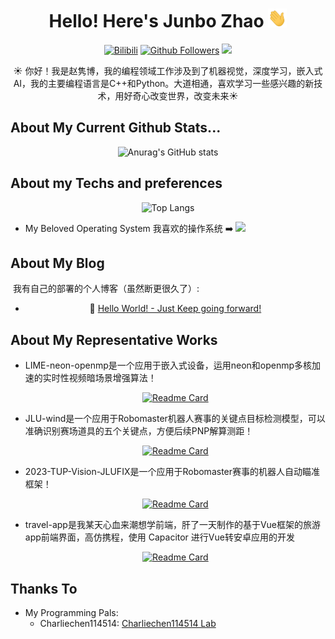 <div align=center>

# Hello! Here's Junbo Zhao <img src="https://github.com/changshanzhao/changshanzhao/blob/main/wave.gif" width="30px" height="30px" />

<p>

[![Bilibili](https://img.shields.io/badge/dynamic/json?url=https%3A%2F%2Fapi.spencerwoo.com%2Fsubstats%2F%3Fsource%3Dbilibili%26queryKey%3D442726201&query=%24.data.totalSubs&logo=bilibili&logoColor=white&label=bilibili&labelColor=FE7398&color=00aeec)](https://space.bilibili.com/442726201)
[![Github Followers](https://img.shields.io/badge/dynamic/json?url=https%3A%2F%2Fapi.spencerwoo.com%2Fsubstats%2F%3Fsource%3Dgithub%26queryKey%3Dchangshanzhao&query=%24.data.totalSubs&label=Github%20Followers&color=faf408)](https://github.com/changshanzhao)
![](https://komarev.com/ghpvc/?username=changshanzhao)   

</p>

</div>

<div align=center>
  
:sunny: 你好！我是赵隽博，我的编程领域工作涉及到了机器视觉，深度学习，嵌入式AI，我的主要编程语言是C++和Python。大道相通，喜欢学习一些感兴趣的新技术，用好奇心改变世界，改变未来:sunny:

</div>

## About My Current Github Stats...

<div align=center>
  
![Anurag's GitHub stats](https://github-readme-stats.vercel.app/api?username=changshanzhao&hide=contribs,prs)

</div>

## About my Techs and preferences

<div align=center>
  
![Top Langs](https://github-readme-stats.vercel.app/api/top-langs/?username=changshanzhao&layout=compact)

</div>

- My Beloved Operating System ​我​喜欢​的​操作系统 :arrow_right: ![](https://img.shields.io/badge/OS-Ubuntu-informational?logo=ubuntu&logoColor=#E95420)

## About My Blog

​	我有自己的部署的个人博客（虽然断更很久了）:

<div align=center>

- :link: ​[Hello World! - Just Keep going forward!](https://zhaojunbo.pages.dev/)

</div>

## About My Representative Works

- LIME-neon-openmp是一个应用于嵌入式设备，运用neon和openmp多核加速的实时性视频暗场景增强算法！
  
  <div align=center>

  [![Readme Card](https://github-readme-stats.vercel.app/api/pin/?username=changshanzhao&repo=LIME-neon-openmp)](https://github.com/changshanzhao/LIME-neon-openmp)

  </div>

- JLU-wind是一个应用于Robomaster机器人赛事的关键点目标检测模型，可以准确识别赛场道具的五个关键点，方便后续PNP解算测距！
  
  <div align=center>

  [![Readme Card](https://github-readme-stats.vercel.app/api/pin/?username=changshanzhao&repo=JLU-wind)](https://github.com/changshanzhao/JLU-wind)

  </div>

- 2023-TUP-Vision-JLUFIX是一个应用于Robomaster赛事的机器人自动瞄准框架！
  
  <div align=center>
  
  [![Readme Card](https://github-readme-stats.vercel.app/api/pin/?username=changshanzhao&repo=2023-TUP-Vision-JLUFIX)](https://github.com/changshanzhao/2023-TUP-Vision-JLUFIX)

  </div>

- travel-app是我某天心血来潮想学前端，肝了一天制作的基于Vue框架的旅游app前端界面，高仿携程，使用 Capacitor 进行Vue转安卓应用的开发
  
  <div align=center>

  [![Readme Card](https://github-readme-stats.vercel.app/api/pin/?username=changshanzhao&repo=JLU-wind)](https://github.com/changshanzhao/JLU-wind)

  </div>

## Thanks To

- My Programming Pals:
  - Charliechen114514: [Charliechen114514 Lab](https://Charliechen114514.github.io/)


